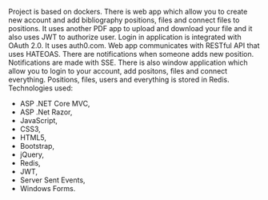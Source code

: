 Project is based on dockers. There is web app which allow you to create new account and add bibliography positions, files and connect files to positions. It uses another PDF app to upload and download your file and it also uses JWT to authorize user. Login in application is integrated with OAuth 2.0. It uses auth0.com. Web app communicates with RESTful API that uses HATEOAS. There are notifications when someone adds new position. Notifications are made with SSE. There is also window application which allow you to login to your account, add positons, files and connect everything. Positions, files, users and everything is stored in Redis.
Technologies used:
- ASP .NET Core MVC,
- ASP .Net Razor,
- JavaScript,
- CSS3,
- HTML5,
- Bootstrap,
- jQuery,
- Redis,
- JWT,
- Server Sent Events,
- Windows Forms.
